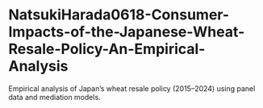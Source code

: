 # NatsukiHarada0618-Consumer-Impacts-of-the-Japanese-Wheat-Resale-Policy-An-Empirical-Analysis
Empirical analysis of Japan’s wheat resale policy (2015–2024) using panel data and mediation models.
